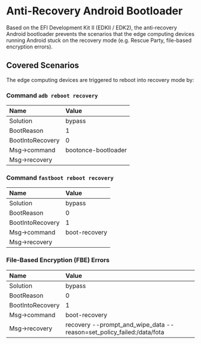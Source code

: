 # Anti-Recovery Android Bootloader

Based on the EFI Development Kit II (EDKII / EDK2), the anti-recovery Android bootloader prevents the scenarios that the edge computing devices running Android stuck on the recovery mode (e.g. Rescue Party, file-based encryption errors).

## Covered Scenarios

The edge computing devices are triggered to reboot into recovery mode by:

### Command `adb reboot recovery`

| Name             | Value               |
| :--------------- | :------------------ |
| Solution         | bypass              |
| BootReason       | 1                   |
| BootIntoRecovery | 0                   |
| Msg->command     | bootonce-bootloader |
| Msg->recovery    |                     |

### Command `fastboot reboot recovery`

| Name             | Value         |
| :--------------- | :------------ |
| Solution         | bypass        |
| BootReason       | 0             |
| BootIntoRecovery | 1             |
| Msg->command     | boot-recovery |
| Msg->recovery    |               |

### File-Based Encryption (FBE) Errors

| Name             | Value                                                                 |
| :--------------- | :-------------------------------------------------------------------- |
| Solution         | bypass                                                                |
| BootReason       | 0                                                                     |
| BootIntoRecovery | 1                                                                     |
| Msg->command     | boot-recovery                                                         |
| Msg->recovery    | recovery --prompt_and_wipe_data --reason=set_policy_failed:/data/fota |
